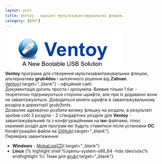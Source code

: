 ```yaml
---
layout: post
title: Ventoy - варіант мультизавантажувальної флешки.
category: [BOOT]
---
```

![linux logo](/assets/media/ventoy.webp?style=head)  
**Ventoy** програма для створення мультизавантажувальних флешок, альтернатива **grub4dos** і залізячного рішення від **Zalman**.<!--more-->  
[Ventoy](https://www.ventoy.net/en/index.html "ventoy"){:target="_blank"} - офіційний сайт.  
Документація досить проста і зрозуміла. Виявив тільки 1 баг - теоретично підтримуються сторонні шрифти, але при їх додаванні вони не завантажуються. Доводиться міняти шрифти в завантажувальному розділа в директорії _grub/fonts_.  
Дозволяє адекватно розбити велику флешку на розділи, в результаті зробив собі 3 розділи - 2 стандартних розділи для **Ventoy** - завантажувальний та з конфігураційними на **iso**-файлами, плюс окремий розділ для програм які будуть ставитися після установки **ОС**.  
Конфігураційні файли на [GitHub](https://github.com/nyurch/bootusb "Ventoy GitHub"){:target="_blank"}.  
Перевірка завантаження:
- **Windows** - [MobaLiveCD](https://www.mobatek.net/labs.html "MobaLiveCD"){:target="_blank"}
- **Linux**
{% highlight shell %}qemu-system-x86_64 -hda /dev/sdx{% endhighlight %}
Теми для [grub](https://github.com/AdisonCavani/distro-grub-themes "grub"){:target="_blank"}.


